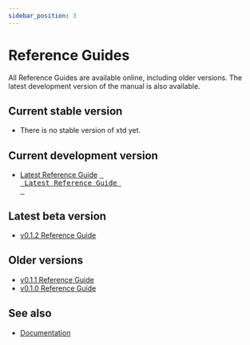 ```yaml
---
sidebar_position: 3
---
```


# Reference Guides

All Reference Guides are available online, including older versions. 
The latest development version of the manual is also available.

## Current stable version

* There is no stable version of xtd yet.

## Current development version

* [Latest Reference Guide](https://gammasoft71.github.io/xtd/reference_guides/latest/index.html)
[<kbd> <br> Latest Reference Guide <br> </kbd>](https://gammasoft71.github.io/xtd/reference_guides/latest/index.html)

## Latest beta version

* [v0.1.2 Reference Guide](https://gammasoft71.github.io/xtd/reference_guides/v0.1.2/index.html)

## Older versions

* [v0.1.1 Reference Guide](https://gammasoft71.github.io/xtd/reference_guides/v0.1.1/index.html)
* [v0.1.0 Reference Guide](https://gammasoft71.github.io/xtd/reference_guides/v0.1.0/index.html)


## See also

- [Documentation](/docs/documentation)
